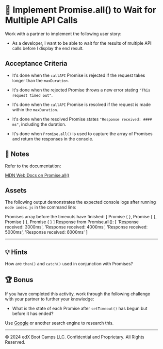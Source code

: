# 📖 Implement Promise.all() to Wait for Multiple API Calls

Work with a partner to implement the following user story:

* As a developer, I want to be able to wait for the results of multiple API calls before I display the end result.

## Acceptance Criteria

* It's done when the `callAPI` Promise is rejected if the request takes longer than the `maxDuration`.

* It's done when the rejected Promise throws a new error stating `"This request timed out"`. 

* It's done when the `callAPI` Promise is resolved if the request is made within the `maxDuration`.

* It's done when the resolved Promise states `"Response received: #### ms"`, including the duration. 

* It's done when `Promise.all()` is used to capture the array of Promises and return the responses in the console.

## 📝 Notes

Refer to the documentation: 

[MDN Web Docs on Promise.all()](https://developer.mozilla.org/en-US/docs/Web/JavaScript/Reference/Global_Objects/Promise/all)

## Assets

The following output demonstrates the expected console logs after running `node index.js` in the command line:

Promises array before the timeouts have finished:  [
  Promise { <pending> },
  Promise { <pending> },
  Promise { <pending> },
  Promise { <pending> }
]
Response from Promise.all(): [
  'Response received: 3000ms',
  'Response received: 4000ms',
  'Response received: 5000ms',
  'Response received: 6000ms'
]

---

## 💡 Hints

How are `then()` and `catch()` used in conjunction with Promises?

## 🏆 Bonus

If you have completed this activity, work through the following challenge with your partner to further your knowledge:

* What is the state of each Promise after `setTimeout()` has begun but before it has ended?

Use [Google](https://www.google.com) or another search engine to research this.

---

© 2024 edX Boot Camps LLC. Confidential and Proprietary. All Rights Reserved.